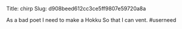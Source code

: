 Title: chirp
Slug: d908beed612cc3ce5ff9807e59720a8a

As a bad poet
I need to make a Hokku
So that I can vent.
#userneed

